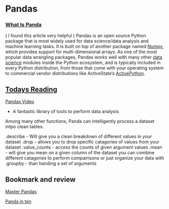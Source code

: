 # Pandas
### [What Is Panda](https://www.activestate.com/resources/quick-reads/what-is-pandas-in-python-everything-you-need-to-know/)
( I found this article very helpful )
Pandas is an open source Python package that is most widely used for data science/data analysis and machine learning tasks. It is built on top of another package named [Numpy](https://www.activestate.com/products/python/python-packages/), which provides support for multi-dimensional arrays. As one of the most popular data wrangling packages, Pandas works well with many other [data science](https://www.activestate.com/products/python/python-data-science/) modules inside the Python ecosystem, and is typically included in every Python distribution, from those that come with your operating system to commercial vendor distributions like ActiveState’s [ActivePython](https://platform.activestate.com/featured-projects).

## [Todays Reading](https://pandas.pydata.org/pandas-docs/stable/user_guide/10min.html)

[Pandas Video](https://youtu.be/dcqPhpY7tWk)

- A fantastic library of tools to perform data analysis

Among many other functions, Panda can intelligently process a dataset intpo clean tables.

.describe - Will give you a clean breakdown of different values in your dataset
.drop - allows you to drop specific catagories of values from your dataset
.value_counts - access the counts of given argument values
.mean - will give you mean on a given column of the dataset
you can combine different catagories to perform compairisons or just organize your data with .groupby - than handing a set of arguments


## Bookmark and review 

[Master Pandas](https://towardsdatascience.com/be-a-more-efficient-data-scientist-today-master-pandas-with-this-guide-ea362d27386)

[Panda in ten](https://pandas.pydata.org/pandas-docs/stable/user_guide/10min.html)